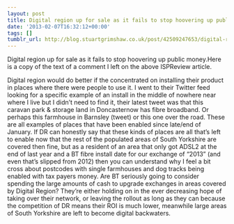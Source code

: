```yaml
---
layout: post
title: Digital region up for sale as it fails to stop hoovering up public money.
date: '2013-02-07T16:32:12+00:00'
tags: []
tumblr_url: http://blog.stuartgrimshaw.co.uk/post/42509247653/digital-region-up-for-sale-as-it-fails-to-stop
---
```

Digital region up for sale as it fails to stop hoovering up public money.Here is a copy of the text of a comment I left on the above ISPReview article.

Digital region would do better if the concentrated on installing their product in places where there were people to use it.
I went to their Twitter feed looking for a specific example of an install in the middle of nowhere near where I live but I didn’t need to find it, their latest tweet was that this caravan park & storage land in Doncasternow has fibre broadband.
Or perhaps this farmhouse in Barnsley (tweet) or this one over the road. These are all examples of places that have been enabled since late/end of January.
If DR can honestly say that these kinds of places are all that’s left to enable now that the rest of the populated areas of South Yorkshire are covered then fine, but as a resident of an area that only got ADSL2 at the end of last year and a BT fibre install date for our exchange of “2013” (and even that’s slipped from 2012) then you can understand why I feel a bit cross about postcodes with single farmhouses and dog tracks being enabled with tax payers money.
Are BT seriously going to consider spending the large amounts of cash to upgrade exchanges in areas covered by Digital Region? They’re either holding on in the ever decreasing hope of taking over their network, or leaving the rollout as long as they can because the competition of DR means their ROI is much lower, meanwhile large areas of South Yorkshire are left to become digital backwaters.
